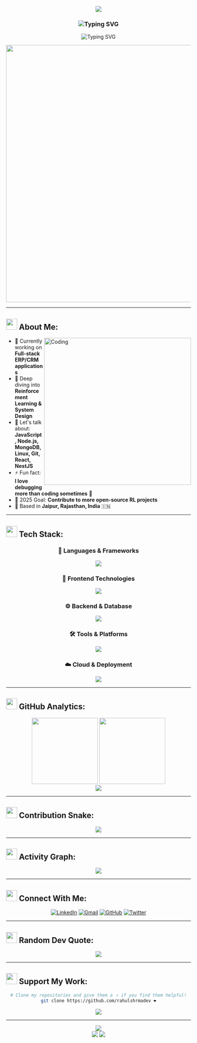 <div align="center">
  <img src="https://capsule-render.vercel.app/api?type=waving&color=gradient&height=200&section=header&text=Hi%20👋%20I'm%20Rahul%20Sharma&fontSize=50&fontAlignY=35&animation=twinkling&fontColor=ffffff" />
</div>

<h3 align="center">
  <img src="https://readme-typing-svg.demolab.com?font=Fira+Code&size=28&duration=3000&pause=1000&color=58a6ff&center=true&vCenter=true&multiline=true&width=600&height=100&lines=System+Developer+%F0%9F%92%BB;RL+Enthusiast+%F0%9F%A7%A0;Full-Stack+Developer+%F0%9F%9A%80" alt="Typing SVG" />
</h3>

<p align="center">
  <img src="https://readme-typing-svg.demolab.com?font=Fira+Code&size=22&pause=1000&color=F7F7F7&center=true&vCenter=true&width=500&lines=Full-Stack+Dev+%F0%9F%92%BB;System+Engineer+by+Soul+%F0%9F%A7%A1;RL+Researcher+at+Heart+%F0%9F%94%AC;Code+%7C%7C+Debug+%7C%7C+Repeat+%F0%9F%94%84" alt="Typing SVG" />
</p>

<div align="center">
  <img src="https://user-images.githubusercontent.com/74038190/212284100-561aa473-3905-4a80-b561-0d28506553ee.gif" width="700">
</div>

---

## <img src="https://user-images.githubusercontent.com/74038190/212284087-bbe7e430-757e-4901-90bf-4cd2ce3e1852.gif" width="30"> About Me:

<img align="right" alt="Coding" width="400" src="https://user-images.githubusercontent.com/74038190/229223263-cf2e4b07-2615-4f87-9c38-e37600f8381a.gif">

- 🔭 Currently working on **Full-stack ERP/CRM applications**
- 🌱 Deep diving into **Reinforcement Learning & System Design**
- 💬 Let's talk about: **JavaScript, Node.js, MongoDB, Linux, Git, React, NestJS**
- ⚡ Fun fact: **I love debugging more than coding sometimes** 🐞
- 🎯 2025 Goal: **Contribute to more open-source RL projects**
- 📍 Based in **Jaipur, Rajasthan, India** 🇮🇳

---

## <img src="https://user-images.githubusercontent.com/74038190/212284087-bbe7e430-757e-4901-90bf-4cd2ce3e1852.gif" width="30"> Tech Stack:

<div align="center">
  
### 🚀 Languages & Frameworks
<p>
  <img src="https://skillicons.dev/icons?i=js,ts,cpp,python&theme=dark" />
</p>

### 🎨 Frontend Technologies  
<p>
  <img src="https://skillicons.dev/icons?i=react,nextjs,html,css,tailwind&theme=dark" />
</p>

### ⚙️ Backend & Database
<p>
  <img src="https://skillicons.dev/icons?i=nodejs,nestjs,express,mongodb,postgres,redis&theme=dark" />
</p>

### 🛠️ Tools & Platforms
<p>
  <img src="https://skillicons.dev/icons?i=linux,bash,git,docker,vscode,figma,postman&theme=dark" />
</p>

### ☁️ Cloud & Deployment
<p>
  <img src="https://skillicons.dev/icons?i=vercel,netlify,aws,firebase&theme=dark" />
</p>

</div>

---

## <img src="https://user-images.githubusercontent.com/74038190/212284087-bbe7e430-757e-4901-90bf-4cd2ce3e1852.gif" width="30"> GitHub Analytics:

<div align="center">
  <img height="180em" src="https://github-readme-stats-sigma-five.vercel.app/api?username=rahulshrmadev&show_icons=true&hide_border=true&theme=tokyonight&include_all_commits=true&count_private=true" />
  <img height="180em" src="https://github-readme-stats-sigma-five.vercel.app/api/top-langs/?username=rahulshrmadev&layout=compact&hide_border=true&theme=tokyonight&langs_count=8" />
</div>

<div align="center">
  <img src="https://github-readme-streak-stats.herokuapp.com/?user=rahulshrmadev&theme=tokyonight&hide_border=true" />
</div>

---

## <img src="https://user-images.githubusercontent.com/74038190/212284087-bbe7e430-757e-4901-90bf-4cd2ce3e1852.gif" width="30"> Contribution Snake:

<div align="center">
  <img src="https://raw.githubusercontent.com/rahulshrmadev/rahulshrmadev/output/github-contribution-grid-snake-dark.svg" />
</div>

---

## <img src="https://user-images.githubusercontent.com/74038190/212284087-bbe7e430-757e-4901-90bf-4cd2ce3e1852.gif" width="30"> Activity Graph:

<div align="center">
  <img src="https://github-readme-activity-graph.vercel.app/graph?username=rahulshrmadev&theme=tokyo-night&hide_border=true&bg_color=1a1b27&color=70a5fd&line=bf91f3&point=ffffff" />
</div>

---

## <img src="https://user-images.githubusercontent.com/74038190/212284087-bbe7e430-757e-4901-90bf-4cd2ce3e1852.gif" width="30"> Connect With Me:

<div align="center">
  
[![LinkedIn](https://img.shields.io/badge/LinkedIn-0077B5?style=for-the-badge&logo=linkedin&logoColor=white&animation=pulse)](https://linkedin.com/in/rahulshrmadev)
[![Gmail](https://img.shields.io/badge/Gmail-D14836?style=for-the-badge&logo=gmail&logoColor=white)](mailto:rahulshrmadev@gmail.com)
[![GitHub](https://img.shields.io/badge/GitHub-100000?style=for-the-badge&logo=github&logoColor=white)](https://github.com/rahulshrmadev)
[![Twitter](https://img.shields.io/badge/Twitter-1DA1F2?style=for-the-badge&logo=twitter&logoColor=white)](https://twitter.com/rahulshrmadev)

</div>

---

## <img src="https://user-images.githubusercontent.com/74038190/212284087-bbe7e430-757e-4901-90bf-4cd2ce3e1852.gif" width="30"> Random Dev Quote:

<div align="center">
  <img src="https://quotes-github-readme.vercel.app/api?type=horizontal&theme=tokyonight" />
</div>

---

## <img src="https://user-images.githubusercontent.com/74038190/212284087-bbe7e430-757e-4901-90bf-4cd2ce3e1852.gif" width="30"> Support My Work:

<div align="center">
  
```bash
# Clone my repositories and give them a ⭐ if you find them helpful!
git clone https://github.com/rahulshrmadev ❤️
```

<p>
  <a href="https://www.buymeacoffee.com/rahulshrmadev">
    <img src="https://img.shields.io/badge/Buy%20Me%20a%20Coffee-ffdd00?style=for-the-badge&logo=buy-me-a-coffee&logoColor=black" />
  </a>
</p>

</div>

---

<div align="center">
  <img src="https://capsule-render.vercel.app/api?type=waving&color=gradient&height=100&section=footer&animation=twinkling" />
</div>

<div align="center">
  <img src="https://komarev.com/ghpvc/?username=rahulshrmadev&label=Profile%20Views&color=brightgreen&style=flat-square" />
  <img src="https://img.shields.io/github/followers/rahulshrmadev?label=Followers&style=flat-square&color=blue" />
</div>
